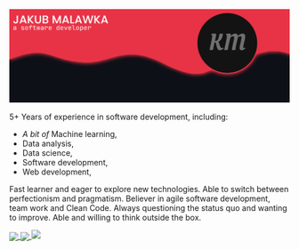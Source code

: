 <img src="https://raw.githubusercontent.com/jmalawka/jmalawka/main/img/banner@2x.png" alt="Image with text 'Jakub Malawka' 'a software developer'">

5+ Years of experience in software development, including:
* *A bit of* Machine learning,
* Data analysis,
* Data science,
* Software development,
* Web development,

Fast learner and eager to explore new technologies. Able to switch between perfectionism and pragmatism. Believer in agile software development, team work and Clean Code. Always questioning the status quo and wanting to improve. Able and willing to think outside the box.

<a href="https://github.com/jmalawka">
  <img align="center" src="https://github-readme-stats.vercel.app/api?username=jmalawka&show_icons=true&theme=dark" />
</a>

<a href="https://github.com/jmalawka">
  <img align="center" src="https://github-readme-stats.vercel.app/api/top-langs/?username=jmalawka&show_icons=true&theme=dark" />
</a>

<img src="https://spotify-github-profile.vercel.app/api/view?uid=fzg7ta1ktbqu1id4it5o0qoj6&cover_image=true&theme=novatorem&bar_color=53b14f&bar_color_cover=true">